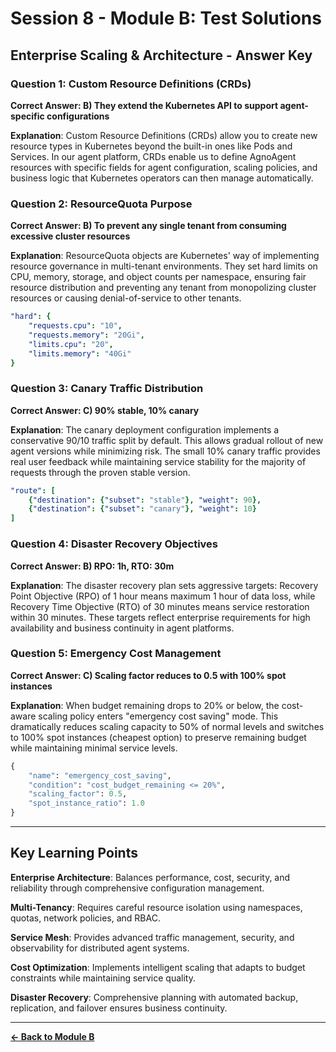 # Session 8 - Module B: Test Solutions

## Enterprise Scaling & Architecture - Answer Key

### Question 1: Custom Resource Definitions (CRDs)
**Correct Answer: B) They extend the Kubernetes API to support agent-specific configurations**

**Explanation**: Custom Resource Definitions (CRDs) allow you to create new resource types in Kubernetes beyond the built-in ones like Pods and Services. In our agent platform, CRDs enable us to define AgnoAgent resources with specific fields for agent configuration, scaling policies, and business logic that Kubernetes operators can then manage automatically.

### Question 2: ResourceQuota Purpose
**Correct Answer: B) To prevent any single tenant from consuming excessive cluster resources**

**Explanation**: ResourceQuota objects are Kubernetes' way of implementing resource governance in multi-tenant environments. They set hard limits on CPU, memory, storage, and object counts per namespace, ensuring fair resource distribution and preventing any tenant from monopolizing cluster resources or causing denial-of-service to other tenants.

```yaml
"hard": {
    "requests.cpu": "10",
    "requests.memory": "20Gi",
    "limits.cpu": "20", 
    "limits.memory": "40Gi"
}
```

### Question 3: Canary Traffic Distribution
**Correct Answer: C) 90% stable, 10% canary**

**Explanation**: The canary deployment configuration implements a conservative 90/10 traffic split by default. This allows gradual rollout of new agent versions while minimizing risk. The small 10% canary traffic provides real user feedback while maintaining service stability for the majority of requests through the proven stable version.

```yaml
"route": [
    {"destination": {"subset": "stable"}, "weight": 90},
    {"destination": {"subset": "canary"}, "weight": 10}
]
```

### Question 4: Disaster Recovery Objectives
**Correct Answer: B) RPO: 1h, RTO: 30m**

**Explanation**: The disaster recovery plan sets aggressive targets: Recovery Point Objective (RPO) of 1 hour means maximum 1 hour of data loss, while Recovery Time Objective (RTO) of 30 minutes means service restoration within 30 minutes. These targets reflect enterprise requirements for high availability and business continuity in agent platforms.

### Question 5: Emergency Cost Management
**Correct Answer: C) Scaling factor reduces to 0.5 with 100% spot instances**

**Explanation**: When budget remaining drops to 20% or below, the cost-aware scaling policy enters "emergency cost saving" mode. This dramatically reduces scaling capacity to 50% of normal levels and switches to 100% spot instances (cheapest option) to preserve remaining budget while maintaining minimal service levels.

```python
{
    "name": "emergency_cost_saving",
    "condition": "cost_budget_remaining <= 20%",
    "scaling_factor": 0.5,
    "spot_instance_ratio": 1.0
}
```

---

## Key Learning Points

**Enterprise Architecture**: Balances performance, cost, security, and reliability through comprehensive configuration management.

**Multi-Tenancy**: Requires careful resource isolation using namespaces, quotas, network policies, and RBAC.

**Service Mesh**: Provides advanced traffic management, security, and observability for distributed agent systems.

**Cost Optimization**: Implements intelligent scaling that adapts to budget constraints while maintaining service quality.

**Disaster Recovery**: Comprehensive planning with automated backup, replication, and failover ensures business continuity.

---

[**← Back to Module B**](Session8_ModuleB_Enterprise_Scaling_Architecture.md)